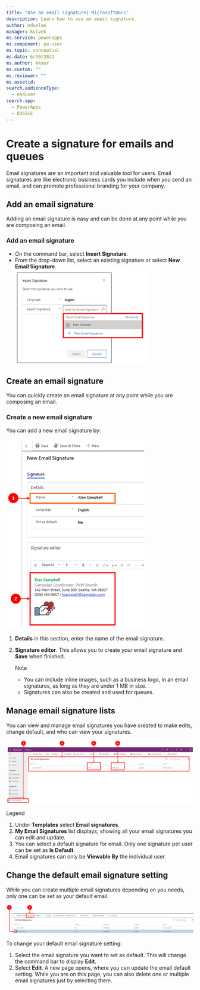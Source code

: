 ```yaml
---
title: "Use an email signature| MicrosoftDocs"
description: Learn how to use an email signature.
author: mduelae
manager: kvivek
ms.service: powerapps
ms.component: pa-user
ms.topic: conceptual
ms.date: 6/30/2021
ms.author: mkaur
ms.custom: ""
ms.reviewer: ""
ms.assetid: 
search.audienceType: 
  - enduser
search.app: 
  - PowerApps
  - D365CE
---
```



# Create a signature for emails and queues
Email signatures are an important and valuable tool for users. Email signatures are like electronic business cards you include when you send an email, and can promote professional branding for your company.  

## Add an email signature
Adding an email signature is easy and can be done at any point while you are composing an email.

### Add an email signature
- On the command bar, select **Insert Signature**.  
- From the drop-down list, select an existing signature or select **New Email Signature**.<BR>
![How to add an email signature](media\email-how-to-add-an-email-signature-1a.png "How to add an email signature")

## Create an email signature
You can quickly create an email signature at any point while you are composing an email.

### Create a new email signature

You can add a new email signature by:

   ![Add a new email signature](media\email-how-to-create-an-email-signature-1b.png "Add a new email signature")

   1. **Details** in this section, enter the name of the email signature.
   2. **Signature editor**. This allows you to create your email signature and **Save** when finished. 

      > [!Note] 
      > - You can include inline images, such as a business logo, in an email signatures, as long as they are under 1 MB in size.
      > - Signatures can also be created and used for queues.

## Manage email signature lists

You can view and manage email signatures you have created to make edits, change default, and who can view your signatures.

   ![Manage email signature lists](media\email-manage-email-signature-lists-11a.png "Manage email signature lists")

   Legend
   1. Under **Templates** select **Email signatures**.
   2. **My Email Signatures** list displays, showing all your email signatures you can edit and update.
   3. You can select a default signature for email. Only one signature per user can be set as **Is Default**. 
   4. Email signatures can only be **Viewable By** the individual user.

## Change the default email signature setting
While you can create multiple email signatures depending on you needs, only one can be set as your default email.   

   ![Change email signature default setting](media\email-change-email-signature-default-setting-1a.png "Change email signature default setting")

   To change your default email signature setting:
   1. Select the email signature you want to set as default. This will change the command bar to display **Edit**.
   2. Select **Edit**. A new page opens, where you can update the email default setting. While you are on this page, you can also delete one or multiple email signatures just by selecting them.
